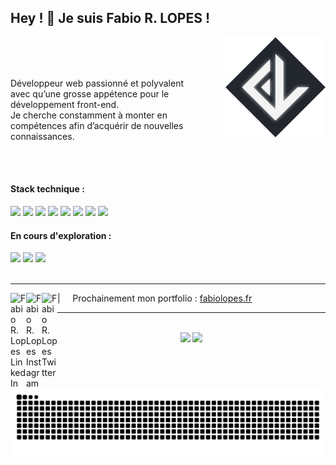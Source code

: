 ## Hey ! 👋 Je suis Fabio R. LOPES  !

<div align="center">
  <img align="right" height="160px" src="./assets/fabiodevcode_new-logo.png" alt="logo fabiolopes.fr">
  <br>

  <div align="left">
    <br>
    <br>
    <p>
      Développeur web passionné et polyvalent <br>
      avec qu’une grosse appétence pour le développement front-end.<br>
      Je cherche constamment à monter en compétences afin d’acquérir de nouvelles connaissances.
    </p>
    <br>
    <br>
  </div>
</div>

<!-- <br> -->

<h4>Stack technique :</h4>
<div align="left">
  <img src="https://img.shields.io/badge/JavaScript-F7DF1E?style=for-the-badge&logo=javascript&logoColor=black"/>
  <img src="https://img.shields.io/badge/Node.js-43853D?style=for-the-badge&logo=node.js&logoColor=white"/>
  <img src="https://img.shields.io/badge/Express.js-404D59?style=for-the-badge&logo=Express&logoColor=white"/>
  <img src="https://img.shields.io/badge/Vue.js-35495E?style=for-the-badge&logo=vue.js&logoColor=4FC08D"/>
<!--   <br> -->
  <img src="https://img.shields.io/badge/jQuery-F2F2F2?style=for-the-badge&logo=jquery&logoColor=13609E"/>
  <img src="https://img.shields.io/badge/HTML-E34F26?style=for-the-badge&logo=html5&logoColor=white"/>
  <img src="https://img.shields.io/badge/CSS-1572B6?style=for-the-badge&logo=css3&logoColor=white"/>
  <img src="https://img.shields.io/badge/Sass-C6538C?style=for-the-badge&logo=sass&logoColor=white"/>
</div>

<h4>En cours d'exploration :</h4>
<div align="left">
  <img src="https://img.shields.io/badge/Nuxt.js-0C0C0D?style=for-the-badge&logo=nuxt.js&logoColor=4FC08D"/>
  <img src="https://img.shields.io/badge/TypeScript-007ACC?style=for-the-badge&logo=typescript&logoColor=white"/>
  <img src="https://img.shields.io/badge/python-3670A0?style=for-the-badge&logo=python&logoColor=ffdd54"/>
<!--   <img src="https://img.shields.io/badge/C%23-5C2D91?style=for-the-badge&logo=c-sharp&logoColor=white"/> -->
</div> 

<br>


----


<a href="https://linkedin.com/in/fabiodevcode/">
  <img align="left" alt="Fabio R. Lopes LinkedIn" width="25px" src="https://img.icons8.com/3d-fluency/512/linkedin.png" />
</a>
<a href="https://www.instagram.com/fabiodevcode/">
  <img align="left" alt="Fabio R. Lopes Instagram" width="25px" src="https://img.icons8.com/3d-fluency/512/instagram-new.png" />
</a>
<a href="https://twitter.com/FabioDevCode">
  <img align="left" alt="Fabio R. Lopes Twitter" width="25px" src="https://img.icons8.com/3d-fluency/512/twitter-circled.png" />
</a>

| &nbsp;&nbsp;&nbsp; Prochainement mon portfolio : [fabiolopes.fr](https://www.fabiolopes.fr/)

----


<br>


<div align="center">
  <img height="190em" src="https://github-readme-stats.vercel.app/api/top-langs/?username=FabioDevCode&layout=compact&langs_count=6&theme=vue-dark&border_radius=8px"/>
  <img height="190em" src="https://github-readme-stats.vercel.app/api?username=FabioDevCode&theme=vue-dark&border_radius=8px"/> 
</div>


<br>


<div align="center" display="inline-block">

  ![Snake animation](https://github.com/FabioDevCode/FabioDevCode/blob/output/github-contribution-grid-snake.svg)

</div>


<br>


<!--
<div align="center" display="inline-block">
  <img src="https://github-readme-activity-graph.cyclic.app/graph?username=FabioDevCode&custom_title=Commit%20/%20Jour&theme=vue&bg_color=22272E&hide_title=true&color=ADBAC7&hide_border=true" height="#22272E"/>
</div>
-->
